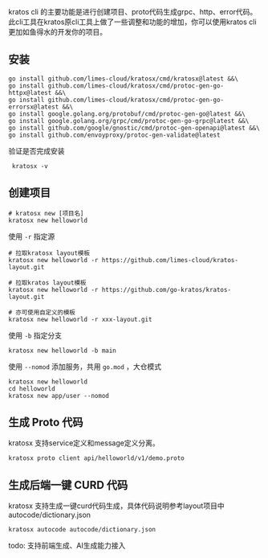 
kratos cli 的主要功能是进行创建项目、proto代码生成grpc、http、error代码。此cli工具在kratos原cli工具上做了一些调整和功能的增加，你可以使用kratos cli更加如鱼得水的开发你的项目。

## 安装
```shell
go install github.com/limes-cloud/kratosx/cmd/kratosx@latest &&\
go install github.com/limes-cloud/kratosx/cmd/protoc-gen-go-httpx@latest &&\
go install github.com/limes-cloud/kratosx/cmd/protoc-gen-go-errorsx@latest &&\
go install google.golang.org/protobuf/cmd/protoc-gen-go@latest &&\
go install google.golang.org/grpc/cmd/protoc-gen-go-grpc@latest &&\
go install github.com/google/gnostic/cmd/protoc-gen-openapi@latest &&\
go install github.com/envoyproxy/protoc-gen-validate@latest
```
验证是否完成安装
```shell
 kratosx -v
```

## 创建项目
```shell
# kratosx new [项目名]
kratosx new helloworld
```

使用 `-r` 指定源
```shell
# 拉取kratosx layout模板
kratosx new helloworld -r https://github.com/limes-cloud/kratos-layout.git

# 拉取kratos layout模板
kratosx new helloworld -r https://github.com/go-kratos/kratos-layout.git

# 亦可使用自定义的模板
kratosx new helloworld -r xxx-layout.git
```

使用 `-b` 指定分支

```shell
kratosx new helloworld -b main
```

使用 `--nomod` 添加服务，共用 `go.mod` ，大仓模式
```shell
kratosx new helloworld
cd helloworld
kratosx new app/user --nomod
```

## 生成 Proto 代码
kratosx 支持service定义和message定义分离。
```shell
kratosx proto client api/helloworld/v1/demo.proto
```

## 生成后端一键 CURD 代码
kratosx 支持生成一键curd代码生成，具体代码说明参考layout项目中autocode/dictionary.json
```shell
kratosx autocode autocode/dictionary.json
```
todo: 支持前端生成、AI生成能力接入